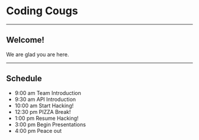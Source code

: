 # Coding Cougs

---

## Welcome!

We are glad you are here.

---

## Schedule

* 9:00 am Team Introduction
* 9:30 am API Introduction
* 10:00 am Start Hacking!
* 12:30 pm PIZZA Break!
* 1:00 pm  Resume Hacking!
* 3:00 pm Begin Presentations
* 4:00 pm Peace out